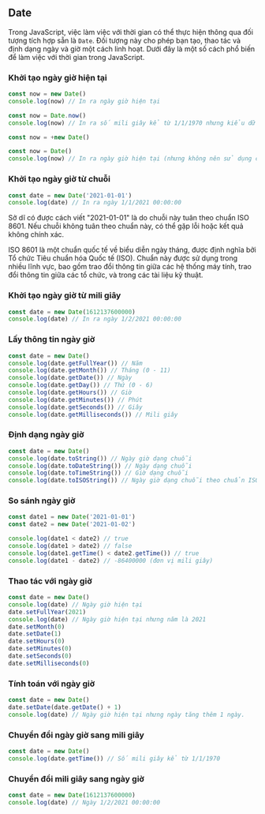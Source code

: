 ## Date

Trong JavaScript, việc làm việc với thời gian có thể thực hiện thông qua đối tượng tích hợp sẵn là `Date`. Đối tượng này
cho phép bạn tạo, thao tác và định dạng ngày và giờ một cách linh hoạt. Dưới đây là một số cách phổ biến để làm việc với
thời gian trong JavaScript.

### Khởi tạo ngày giờ hiện tại

```javascript
const now = new Date()
console.log(now) // In ra ngày giờ hiện tại

const now = Date.now()
console.log(now) // In ra số mili giây kể từ 1/1/1970 nhưng kiểu dữ liệu là number

const now = +new Date()

const now = Date()
console.log(now) // In ra ngày giờ hiện tại (nhưng không nên sử dụng cách này vì nó trả về chuỗi thay vì một đối tượng Date)
```

### Khởi tạo ngày giờ từ chuỗi

```javascript
const date = new Date('2021-01-01')
console.log(date) // In ra ngày 1/1/2021 00:00:00
```

Sở dĩ có được cách viết "2021-01-01" là do chuỗi này tuân theo chuẩn ISO 8601. Nếu chuỗi không tuân theo chuẩn này, có
thể gặp lỗi hoặc kết quả không chính xác.

ISO 8601 là một chuẩn quốc tế về biểu diễn ngày tháng, được định nghĩa bởi Tổ chức Tiêu chuẩn hóa Quốc tế (ISO). Chuẩn
này được sử dụng trong nhiều lĩnh vực, bao gồm trao đổi thông tin giữa các hệ thống máy tính, trao đổi thông tin giữa
các tổ chức, và trong các tài liệu kỹ thuật.

### Khởi tạo ngày giờ từ mili giây

```javascript
const date = new Date(1612137600000)
console.log(date) // In ra ngày 1/2/2021 00:00:00
```

### Lấy thông tin ngày giờ

```javascript
const date = new Date()
console.log(date.getFullYear()) // Năm
console.log(date.getMonth()) // Tháng (0 - 11)
console.log(date.getDate()) // Ngày
console.log(date.getDay()) // Thứ (0 - 6)
console.log(date.getHours()) // Giờ
console.log(date.getMinutes()) // Phút
console.log(date.getSeconds()) // Giây
console.log(date.getMilliseconds()) // Mili giây
```

### Định dạng ngày giờ

```javascript
const date = new Date()
console.log(date.toString()) // Ngày giờ dạng chuỗi
console.log(date.toDateString()) // Ngày dạng chuỗi
console.log(date.toTimeString()) // Giờ dạng chuỗi
console.log(date.toISOString()) // Ngày giờ dạng chuỗi theo chuẩn ISO 8601
```

### So sánh ngày giờ

```javascript
const date1 = new Date('2021-01-01')
const date2 = new Date('2021-01-02')

console.log(date1 < date2) // true
console.log(date1 > date2) // false
console.log(date1.getTime() < date2.getTime()) // true
console.log(date1 - date2) // -86400000 (đơn vị mili giây)
```

### Thao tác với ngày giờ

```javascript
const date = new Date()
console.log(date) // Ngày giờ hiện tại
date.setFullYear(2021)
console.log(date) // Ngày giờ hiện tại nhưng năm là 2021
date.setMonth(0)
date.setDate(1)
date.setHours(0)
date.setMinutes(0)
date.setSeconds(0)
date.setMilliseconds(0)
```

### Tính toán với ngày giờ

```javascript
const date = new Date()
date.setDate(date.getDate() + 1)
console.log(date) // Ngày giờ hiện tại nhưng ngày tăng thêm 1 ngày.
```

### Chuyển đổi ngày giờ sang mili giây

```javascript
const date = new Date()
console.log(date.getTime()) // Số mili giây kể từ 1/1/1970
```

### Chuyển đổi mili giây sang ngày giờ

```javascript
const date = new Date(1612137600000)
console.log(date) // Ngày 1/2/2021 00:00:00
```
